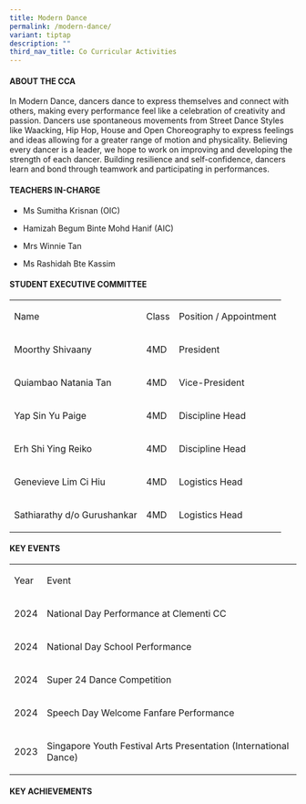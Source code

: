 ```yaml
---
title: Modern Dance
permalink: /modern-dance/
variant: tiptap
description: ""
third_nav_title: Co Curricular Activities
---
```

<h4><strong>ABOUT THE CCA</strong></h4>
<p>In Modern Dance, dancers dance to express themselves and connect with
others, making every performance feel like a celebration of creativity
and passion. Dancers use spontaneous movements from Street Dance Styles
like Waacking, Hip Hop, House and Open Choreography to express feelings
and ideas allowing for a greater range of motion and physicality. Believing
every dancer is a leader, we hope to work on improving and developing the
strength of each dancer. Building resilience and self-confidence, dancers
learn and bond through teamwork and participating in performances.</p>
<h4><strong>TEACHERS IN-CHARGE</strong></h4>
<ul data-tight="true" class="tight">
<li>
<p>Ms Sumitha Krisnan (OIC)</p>
</li>
<li>
<p>Hamizah Begum Binte Mohd Hanif (AIC)</p>
</li>
<li>
<p>Mrs Winnie Tan</p>
</li>
<li>
<p>Ms Rashidah Bte Kassim</p>
</li>
</ul>
<h4><strong>STUDENT EXECUTIVE COMMITTEE</strong></h4>
<table style="minWidth: 75px">
<colgroup>
<col>
<col>
<col>
</colgroup>
<tbody>
<tr>
<td rowspan="1" colspan="1">
<p>Name</p>
</td>
<td rowspan="1" colspan="1">
<p>Class</p>
</td>
<td rowspan="1" colspan="1">
<p>Position / Appointment</p>
</td>
</tr>
<tr>
<td rowspan="1" colspan="1">
<p>Moorthy Shivaany</p>
</td>
<td rowspan="1" colspan="1">
<p>4MD</p>
</td>
<td rowspan="1" colspan="1">
<p>President</p>
</td>
</tr>
<tr>
<td rowspan="1" colspan="1">
<p>Quiambao Natania Tan</p>
</td>
<td rowspan="1" colspan="1">
<p>4MD</p>
</td>
<td rowspan="1" colspan="1">
<p>Vice-President</p>
</td>
</tr>
<tr>
<td rowspan="1" colspan="1">
<p>Yap Sin Yu Paige</p>
</td>
<td rowspan="1" colspan="1">
<p>4MD</p>
</td>
<td rowspan="1" colspan="1">
<p>Discipline Head</p>
</td>
</tr>
<tr>
<td rowspan="1" colspan="1">
<p>Erh Shi Ying Reiko</p>
</td>
<td rowspan="1" colspan="1">
<p>4MD</p>
</td>
<td rowspan="1" colspan="1">
<p>Discipline Head</p>
</td>
</tr>
<tr>
<td rowspan="1" colspan="1">
<p>Genevieve Lim Ci Hiu</p>
</td>
<td rowspan="1" colspan="1">
<p>4MD</p>
</td>
<td rowspan="1" colspan="1">
<p>Logistics Head</p>
</td>
</tr>
<tr>
<td rowspan="1" colspan="1">
<p>Sathiarathy d/o Gurushankar</p>
</td>
<td rowspan="1" colspan="1">
<p>4MD</p>
</td>
<td rowspan="1" colspan="1">
<p>Logistics Head</p>
</td>
</tr>
</tbody>
</table>
<p></p>
<h4><strong>KEY EVENTS </strong></h4>
<table style="minWidth: 50px">
<colgroup>
<col>
<col>
</colgroup>
<tbody>
<tr>
<td rowspan="1" colspan="1">
<p>Year</p>
</td>
<td rowspan="1" colspan="1">
<p>Event</p>
</td>
</tr>
<tr>
<td rowspan="1" colspan="1">
<p>2024</p>
</td>
<td rowspan="1" colspan="1">
<p>National Day Performance at Clementi CC</p>
</td>
</tr>
<tr>
<td rowspan="1" colspan="1">
<p>2024</p>
</td>
<td rowspan="1" colspan="1">
<p>National Day School Performance</p>
</td>
</tr>
<tr>
<td rowspan="1" colspan="1">
<p>2024</p>
</td>
<td rowspan="1" colspan="1">
<p>Super 24 Dance Competition</p>
</td>
</tr>
<tr>
<td rowspan="1" colspan="1">
<p>2024</p>
</td>
<td rowspan="1" colspan="1">
<p>Speech Day Welcome Fanfare Performance</p>
</td>
</tr>
<tr>
<td rowspan="1" colspan="1">
<p>2023</p>
</td>
<td rowspan="1" colspan="1">
<p>Singapore Youth Festival Arts Presentation (International Dance)</p>
</td>
</tr>
</tbody>
</table>
<p></p>
<h4><strong>KEY ACHIEVEMENTS</strong></h4>
<p></p>
<p></p>
<p></p>
<p></p>
<p></p>
<p></p>
<p></p>
<p></p>
<p></p>
<p></p>
<p></p>